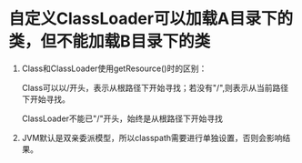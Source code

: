 # 自定义ClassLoader可以加载A目录下的类，但不能加载B目录下的类

1. Class和ClassLoader使用getResource()时的区别：  
 
    Class可以以/开头，表示从根路径下开始寻找；若没有"/",则表示从当前路径下开始寻找。  
    
    ClassLoader不能已"/"开头，始终是从根路径下开始寻找
        
2. JVM默认是双亲委派模型，所以classpath需要进行单独设置，否则会影响结果。  
        
        
    

 